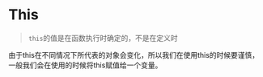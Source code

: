 # This

> `this`的值是在函数执行时确定的，不是在定义时

由于this在不同情况下所代表的对象会变化，所以我们在使用this的时候要谨慎，一般我们会在使用的时候将this赋值给一个变量。
